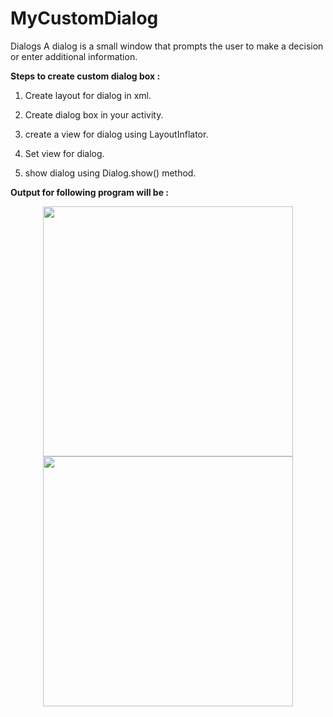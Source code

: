 # MyCustomDialog
Dialogs
A dialog is a small window that prompts the user to make a decision or enter additional information.

<b>Steps to create custom dialog box :</b>
1) Create layout for dialog in xml.

2) Create dialog box in your activity.

3) create a view for dialog using LayoutInflator.

4) Set view for dialog.

5) show dialog using Dialog.show() method.

<b>Output for following program will be :</b>

<div align="center">
    <img src="https://user-images.githubusercontent.com/35371687/48891457-6cd5f600-ee61-11e8-807e-1d583e45d509.png" width="400px" hspace="20"></img> 
    <img src="https://user-images.githubusercontent.com/35371687/48891459-6cd5f600-ee61-11e8-9dff-52cc5cff1004.png" width="400px"></img> 
</div>


